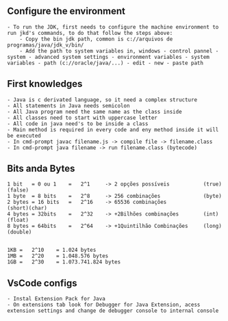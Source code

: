 ## Configure the environment

    - To run the JDK, first needs to configure the machine environment to run jkd's commands, to do that follow the steps above:
        - Copy the bin jdk path, common is c://arquivos de programas/java/jdk_v/bin/
        - Add the path to system variables in, windows - control pannel - system - advanced system settings - environment variables - system variables - path (c://oracle/java/...) - edit - new - paste path

## First knowledges

    - Java is c derivated language, so it need a complex structure
    - All statements in Java needs semicolon
    - All Java program need the same name as the class inside
    - All classes need to start with uppercase letter
    - All code in java need's to be inside a class
    - Main method is required in every code and eny method inside it will be executed
    - In cmd-prompt javac filename.js -> compile file -> filename.class
    - In cmd-prompt java filename -> run filename.class (bytecode)

## Bits anda Bytes

    1 bit   = 0 ou 1    =   2^1     -> 2 opções possíveis           (true)(false)
    1 byte  = 8 bits    =   2^8     -> 256 combinações              (byte)
    2 bytes = 16 bits   =   2^16    -> 65536 combinações            (short)(char)
    4 bytes = 32bits    =   2^32    -> +2Bilhões combinações        (int)(float)
    8 bytes = 64bits    =   2^64    -> +1Quintilhão Combinações     (long)(double)


    1KB =   2^10    = 1.024 bytes
    1MB =   2^20    = 1.048.576 bytes
    1GB =   2^30    = 1.073.741.824 bytes

## VsCode configs

    - Instal Extension Pack for Java
    - On extensions tab look for Debugger for Java Extension, acess extension settings and change de debugger console to internal console

